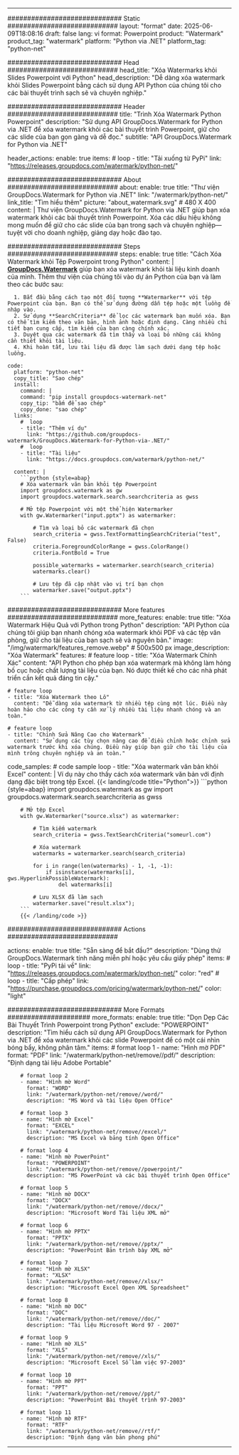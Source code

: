 
---
############################# Static ############################
layout: "format"
date:  2025-06-09T18:08:16
draft: false
lang: vi
format: Powerpoint
product: "Watermark"
product_tag: "watermark"
platform: "Python via .NET"
platform_tag: "python-net"

############################# Head ############################
head_title: "Xóa Watermarks khỏi Slides Powerpoint với Python"
head_description: "Dễ dàng xóa watermark khỏi Slides Powerpoint bằng cách sử dụng API Python của chúng tôi cho các bài thuyết trình sạch sẽ và chuyên nghiệp."

############################# Header ############################
title: "Trình Xóa Watermark Python Powerpoint" 
description: "Sử dụng API GroupDocs.Watermark for Python via .NET để xóa watermark khỏi các bài thuyết trình Powerpoint, giữ cho các slide của bạn gọn gàng và dễ đọc."
subtitle: "API GroupDocs.Watermark for Python via .NET" 

header_actions:
  enable: true
  items:
    #  loop
    - title: "Tải xuống từ PyPi"
      link: "https://releases.groupdocs.com/watermark/python-net/"
      
############################# About ############################
about:
    enable: true
    title: "Thư viện GroupDocs.Watermark for Python via .NET"
    link: "/watermark/python-net/"
    link_title: "Tìm hiểu thêm"
    picture: "about_watermark.svg" # 480 X 400
    content: |
       Thư viện GroupDocs.Watermark for Python via .NET giúp bạn xóa watermark khỏi các bài thuyết trình Powerpoint. Xóa các dấu hiệu không mong muốn để giữ cho các slide của bạn trong sạch và chuyên nghiệp—tuyệt vời cho doanh nghiệp, giảng dạy hoặc đào tạo.

############################# Steps ############################
steps:
    enable: true
    title: "Cách Xóa Watermark khỏi Tệp Powerpoint trong Python"
    content: |
      **[GroupDocs.Watermark](https://products.groupdocs.com/watermark/python-net/)** giúp bạn xóa watermark khỏi tài liệu kinh doanh của mình. Thêm thư viện của chúng tôi vào dự án Python của bạn và làm theo các bước sau:
      
      1. Bắt đầu bằng cách tạo một đối tượng **Watermarker** với tệp Powerpoint của bạn. Bạn có thể sử dụng đường dẫn tệp hoặc một luồng để nhập vào.
      2. Sử dụng **SearchCriteria** để lọc các watermark bạn muốn xóa. Bạn có thể tìm kiếm theo văn bản, hình ảnh hoặc định dạng. Càng nhiều chi tiết bạn cung cấp, tìm kiếm của bạn càng chính xác.
      3. Duyệt qua các watermark đã tìm thấy và loại bỏ những cái không cần thiết khỏi tài liệu.
      4. Khi hoàn tất, lưu tài liệu đã được làm sạch dưới dạng tệp hoặc luồng.
   
    code:
      platform: "python-net"
      copy_title: "Sao chép"
      install:
        command: |
        command: "pip install groupdocs-watermark-net"
        copy_tip: "bấm để sao chép"
        copy_done: "sao chép"
      links:
        #  loop
        - title: "Thêm ví dụ"
          link: "https://github.com/groupdocs-watermark/GroupDocs.Watermark-for-Python-via-.NET/"
        #  loop
        - title: "Tài liệu"
          link: "https://docs.groupdocs.com/watermark/python-net/"
          
      content: |
        ```python {style=abap}
        # Xóa watermark văn bản khỏi tệp Powerpoint
        import groupdocs.watermark as gw
        import groupdocs.watermark.search.searchcriteria as gwss

        # Mở tệp Powerpoint với một thể hiện Watermarker
        with gw.Watermarker("input.pptx") as watermarker:

            # Tìm và loại bỏ các watermark đã chọn
            search_criteria = gwss.TextFormattingSearchCriteria("test", False)
            criteria.ForegroundColorRange = gwss.ColorRange()
            criteria.FontBold = True

            possible_watermarks = watermarker.search(search_criteria)
            watermarks.clear()

            # Lưu tệp đã cập nhật vào vị trí bạn chọn
            watermarker.save("output.pptx")
        ```            

############################# More features ############################
more_features:
  enable: true
  title: "Xóa Watermark Hiệu Quả với Python trong Python"
  description: "API Python của chúng tôi giúp bạn nhanh chóng xóa watermark khỏi PDF và các tệp văn phòng, giữ cho tài liệu của bạn sạch sẽ và nguyên bản."
  image: "/img/watermark/features_remove.webp" # 500x500 px
  image_description: "Xóa Watermark"
  features:
    # feature loop
    - title: "Xóa Watermark Chính Xác"
      content: "API Python cho phép bạn xóa watermark mà không làm hỏng bố cục hoặc chất lượng tài liệu của bạn. Nó được thiết kế cho các nhà phát triển cần kết quả đáng tin cậy."

    # feature loop
    - title: "Xóa Watermark theo Lô"
      content: "Dễ dàng xóa watermark từ nhiều tệp cùng một lúc. Điều này hoàn hảo cho các công ty cần xử lý nhiều tài liệu nhanh chóng và an toàn."

    # feature loop
    - title: "Chỉnh Sửa Nâng Cao cho Watermark"
      content: "Sử dụng các tùy chọn nâng cao để điều chỉnh hoặc chỉnh sửa watermark trước khi xóa chúng. Điều này giúp bạn giữ cho tài liệu của mình trông chuyên nghiệp và an toàn."
      
  code_samples:
    # code sample loop
    - title: "Xóa watermark văn bản khỏi Excel"
      content: |
        Ví dụ này cho thấy cách xóa watermark văn bản với định dạng đặc biệt trong tệp Excel.
        {{< landing/code title="Python">}}
        ```python {style=abap}
        import groupdocs.watermark as gw
        import groupdocs.watermark.search.searchcriteria as gwss

        # Mở tệp Excel
        with gw.Watermarker("source.xlsx") as watermarker:

            # Tìm kiếm watermark
            search_criteria = gwss.TextSearchCriteria("someurl.com")

            # Xóa watermark
            watermarks = watermarker.search(search_criteria)

            for i in range(len(watermarks) - 1, -1, -1):
                if isinstance(watermarks[i], gws.HyperlinkPossibleWatermark):
                    del watermarks[i]

            # Lưu XLSX đã làm sạch
            watermarker.save("result.xlsx");
        ```
        {{< /landing/code >}}


############################# Actions ############################

actions:
  enable: true
  title: "Sẵn sàng để bắt đầu?"
  description: "Dùng thử GroupDocs.Watermark tính năng miễn phí hoặc yêu cầu giấy phép"
  items:
    #  loop
    - title: "PyPi tải về"
      link: "https://releases.groupdocs.com/watermark/python-net/"
      color: "red"
        #  loop
    - title: "Cấp phép"
      link: "https://purchase.groupdocs.com/pricing/watermark/python-net/"
      color: "light"


############################# More Formats #####################
more_formats:
    enable: true
    title: "Dọn Dẹp Các Bài Thuyết Trình Powerpoint trong Python"
    exclude: "POWERPOINT"
    description: "Tìm hiểu cách sử dụng API GroupDocs.Watermark for Python via .NET để xóa watermark khỏi các slide Powerpoint để có một cái nhìn bóng bẩy, không phân tâm."
    items: 
        # format loop 1
        - name: "Hình mờ PDF"
          format: "PDF"
          link: "/watermark/python-net/remove//pdf/"
          description: "Định dạng tài liệu Adobe Portable"

        # format loop 2
        - name: "Hình mờ Word"
          format: "WORD"
          link: "/watermark/python-net/remove//word/"
          description: "MS Word và tài liệu Open Office"
          
        # format loop 3
        - name: "Hình mờ Excel"
          format: "EXCEL"
          link: "/watermark/python-net/remove//excel/"
          description: "MS Excel và bảng tính Open Office"

        # format loop 4
        - name: "Hình mờ PowerPoint"
          format: "POWERPOINT"
          link: "/watermark/python-net/remove//powerpoint/"
          description: "MS PowerPoint và các bài thuyết trình Open Office"

        # format loop 5
        - name: "Hình mờ DOCX"
          format: "DOCX"
          link: "/watermark/python-net/remove//docx/"
          description: "Microsoft Word Tài liệu XML mở"
          
        # format loop 6
        - name: "Hình mờ PPTX"
          format: "PPTX"
          link: "/watermark/python-net/remove//pptx/"
          description: "PowerPoint Bản trình bày XML mở"
          
        # format loop 7
        - name: "Hình mờ XLSX"
          format: "XLSX"
          link: "/watermark/python-net/remove//xlsx/"
          description: "Microsoft Excel Open XML Spreadsheet"

        # format loop 8
        - name: "Hình mờ DOC"
          format: "DOC"
          link: "/watermark/python-net/remove//doc/"
          description: "Tài liệu Microsoft Word 97 - 2007"

        # format loop 9
        - name: "Hình mờ XLS"
          format: "XLS"
          link: "/watermark/python-net/remove//xls/"
          description: "Microsoft Excel Sổ làm việc 97-2003"

        # format loop 10
        - name: "Hình mờ PPT"
          format: "PPT"
          link: "/watermark/python-net/remove//ppt/"
          description: "PowerPoint Bài thuyết trình 97-2003"

        # format loop 11
        - name: "Hình mờ RTF"
          format: "RTF"
          link: "/watermark/python-net/remove//rtf/"
          description: "Định dạng văn bản phong phú"

---